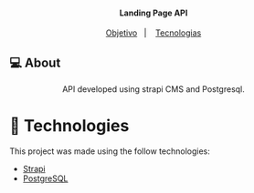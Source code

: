 <h4 align="center">
Landing Page API
</h4>


<p align="center">
   <a href="#computer-about">Objetivo</a>&nbsp;&nbsp;&nbsp;|&nbsp;&nbsp;&nbsp;
  <a href="#rocket-technologies">Tecnologias</a>
</p>


## :computer: About

<p align="center"> 
 API developed using strapi CMS and Postgresql.
</p>

# :rocket: Technologies
This project was made using the follow technologies:

* [Strapi](https://docs.strapi.io/developer-docs/latest/getting-started/introduction.html)
* [PostgreSQL](https://www.postgresql.org/docs/)
